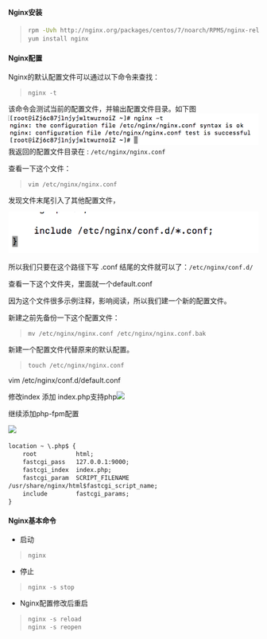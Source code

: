 #### Nginx安装

> ```bash
> rpm -Uvh http://nginx.org/packages/centos/7/noarch/RPMS/nginx-release-centos-7-0.el7.ngx.noarch.rpm
> yum install nginx
> ```

#### Nginx配置

Nginx的默认配置文件可以通过以下命令来查找：

> ```
> nginx -t
> ```

该命令会测试当前的配置文件，并输出配置文件目录。如下图![](/assets/nginx-t.png)我返回的配置文件目录在 : `/etc/nginx/nginx.conf`

查看一下这个文件：

> ```
> vim /etc/nginx/nginx.conf
> ```

发现文件末尾引入了其他配置文件，

![](/assets/nginx-conf-view.png)

所以我们只要在这个路径下写 .conf 结尾的文件就可以了：`/etc/nginx/conf.d/`

查看一下这个文件夹，里面就一个default.conf 

因为这个文件很多示例注释，影响阅读，所以我们建一个新的配置文件。

新建之前先备份一下这个配置文件：

> ```
> mv /etc/nginx/nginx.conf /etc/nginx/nginx.conf.bak
> ```

新建一个配置文件代替原来的默认配置。

> ```
> touch /etc/nginx/nginx.conf
> ```

vim /etc/nginx/conf.d/default.conf

修改index 添加 index.php支持php![](/assets/nginx.png)

继续添加php-fpm配置

![](/assets/php-fpm.png)

```
location ~ \.php$ {
    root           html;
    fastcgi_pass   127.0.0.1:9000;
    fastcgi_index  index.php;
    fastcgi_param  SCRIPT_FILENAME /usr/share/nginx/html$fastcgi_script_name;
    include        fastcgi_params;
}
```

#### Nginx基本命令

* 启动

> ```
> nginx
> ```

* 停止

> ```
> nginx -s stop
> ```

* Nginx配置修改后重启

> ```
> nginx -s reload
> nginx -s reopen
> ```



